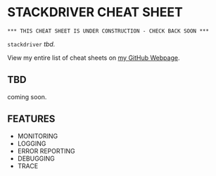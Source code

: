 # STACKDRIVER CHEAT SHEET

```
*** THIS CHEAT SHEET IS UNDER CONSTRUCTION - CHECK BACK SOON ***
```

`stackdriver` _tbd._

View my entire list of cheat sheets on
[my GitHub Webpage](https://jeffdecola.github.io/my-cheat-sheets/).

## TBD

coming soon.

## FEATURES

* MONITORING
* LOGGING
* ERROR REPORTING
* DEBUGGING
* TRACE